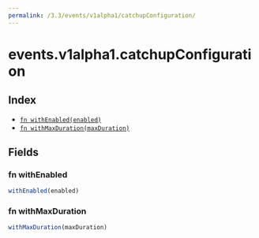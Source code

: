 ```yaml
---
permalink: /3.3/events/v1alpha1/catchupConfiguration/
---
```


# events.v1alpha1.catchupConfiguration



## Index

* [`fn withEnabled(enabled)`](#fn-withenabled)
* [`fn withMaxDuration(maxDuration)`](#fn-withmaxduration)

## Fields

### fn withEnabled

```ts
withEnabled(enabled)
```



### fn withMaxDuration

```ts
withMaxDuration(maxDuration)
```

